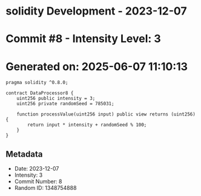 ﻿# solidity Development - 2023-12-07
# Commit #8 - Intensity Level: 3
# Generated on: 2025-06-07 11:10:13
```solidity
pragma solidity ^0.8.0;

contract DataProcessor8 {
    uint256 public intensity = 3;
    uint256 private randomSeed = 785031;

    function processValue(uint256 input) public view returns (uint256) {
        return input * intensity + randomSeed % 100;
    }
}
```
## Metadata
- Date: 2023-12-07
- Intensity: 3
- Commit Number: 8
- Random ID: 1348754888
